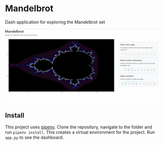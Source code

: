 # Mandelbrot
Dash application for exploring the Mandelbrot set

![](notebooks/demo.gif)

## Install
This project uses [pipenv](https://pipenv-fork.readthedocs.io/en/latest/).
Clone the repository, navigate to the folder and run `pipenv install`.
 This creates a virtual environment for the project. Run `app.py` to see the
 dashboard.

